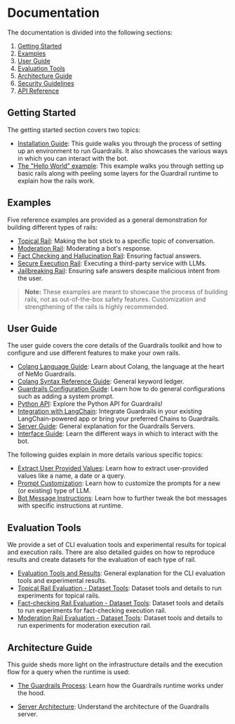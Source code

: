 # Documentation

The documentation is divided into the following sections:

1. [Getting Started](#getting-started)
2. [Examples](#examples)
3. [User Guide](#user-guide)
4. [Evaluation Tools](#evaluation-tools)
5. [Architecture Guide](#architecture-guide)
6. [Security Guidelines](./security/guidelines.md)
7. [API Reference](./api/README.md)

## Getting Started

The getting started section covers two topics:

* [Installation Guide](./getting_started/installation-guide.md): This guide walks you through the process of setting up an environment to run Guardrails. It also showcases the various ways in which you can interact with the bot.
* [The "Hello World" example](./getting_started/hello-world.md): This example walks you through setting up basic rails along with peeling some layers for the Guardrail runtime to explain how the rails work.

## Examples

Five reference examples are provided as a general demonstration for building different types of rails:

* [Topical Rail](../examples/topical_rail/README.md): Making the bot stick to a specific topic of conversation.
* [Moderation Rail](../examples/moderation_rail/README.md): Moderating a bot's response.
* [Fact Checking and Hallucination Rail](../examples/grounding_rail/README.md): Ensuring factual answers.
* [Secure Execution Rail](../examples/execution_rails/README.md): Executing a third-party service with LLMs.
* [Jailbreaking Rail](../examples/jailbreak_check/README.md): Ensuring safe answers despite malicious intent from the user.

> **Note:** These examples are meant to showcase the process of building rails, not as out-of-the-box safety features. Customization and strengthening of the rails is highly recommended.

## User Guide

The user guide covers the core details of the Guardrails toolkit and how to configure and use different features to make your own rails.

* [Colang Language Guide](./user_guide/colang-language-syntax-guide.md): Learn about Colang, the language at the heart of NeMo Guardrails.
* [Colang Syntax Reference Guide](./user_guide/colang-syntax-reference.md): General keyword ledger.
* [Guardrails Configuration Guide](./user_guide/configuration-guide.md): Learn how to do general configurations such as adding a system prompt.
* [Python API](./user_guide/python-api.md): Explore the Python API for Guardrails!
* [Integration with LangChain](./user_guide/integration-with-langchain.md): Integrate Guardrails in your existing LangChain-powered app or bring your preferred Chains to Guardrails.
* [Server Guide](./user_guide/server-guide.md): General explanation for the Guardrails Servers.
* [Interface Guide](./user_guide/server-guide.md): Learn the different ways in which to interact with the bot.

The following guides explain in more details various specific topics:

* [Extract User Provided Values](./user_guide/advanced/extract-user-provided-values.md): Learn how to extract user-provided values like a name, a date or a query.
* [Prompt Customization](./user_guide/advanced/prompt-customization.md): Learn how to customize the prompts for a new (or existing) type of LLM.
* [Bot Message Instructions](./user_guide/advanced/bot-message-instructions.md): Learn how to further tweak the bot messages with specific instructions at runtime.

## Evaluation Tools

We provide a set of CLI evaluation tools and experimental results for topical and execution rails.
There are also detailed guides on how to reproduce results and create datasets for the evaluation of each type of rail.

* [Evaluation Tools and Results](./../nemoguardrails/eval/README.md): General explanation for the CLI evaluation tools and experimental results.
* [Topical Rail Evaluation - Dataset Tools](./../nemoguardrails/eval/data/topical/README.md): Dataset tools and details to run experiments for topical rails.
* [Fact-checking Rail Evaluation - Dataset Tools](./../nemoguardrails/eval/data/factchecking/README.md): Dataset tools and details to run experiments for fact-checking execution rail.
* [Moderation Rail Evaluation - Dataset Tools](./../nemoguardrails/eval/data/moderation/README.md): Dataset tools and details to run experiments for moderation execution rail.

## Architecture Guide

This guide sheds more light on the infrastructure details and the execution flow for a query when the runtime is used:

* [The Guardrails Process](./architecture/README.md#the-guardrails-process): Learn how the Guardrails runtime works under the hood.

* [Server Architecture](./architecture/README.md#server-architecture): Understand the architecture of the Guardrails server.
